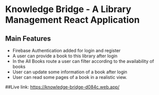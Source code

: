 # Knowledge Bridge - A Library Management React Application

## Main Features
- Firebase Authentication added for login and register
- A user can provide a book to this library after login
- In the All Books route a user can filter according to the availability of books
- User can update some information of a book after login
- User can read some pages of a book in a realistic view.

##Live link: https://knowledge-bridge-d084c.web.app/
